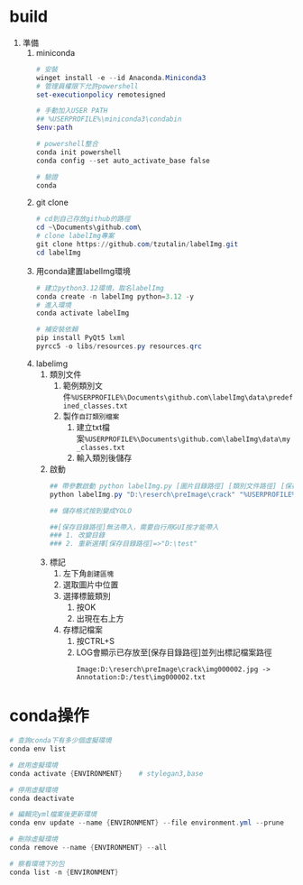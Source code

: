# build
1. 準備
   1. miniconda
      ```ps1
      # 安裝
      winget install -e --id Anaconda.Miniconda3
      # 管理員權限下允許powershell
      set-executionpolicy remotesigned
      
      # 手動加入USER PATH
      ## %USERPROFILE%\miniconda3\condabin
      $env:path

      # powershell整合
      conda init powershell
      conda config --set auto_activate_base false

      # 驗證
      conda
      ```
   2. git clone
      ```ps1
      # cd到自己存放github的路徑
      cd ~\Documents\github.com\
      # clone labelImg專案
      git clone https://github.com/tzutalin/labelImg.git
      cd labelImg
      ```
   3. 用conda建置labelImg環境
      ```ps1
      # 建立python3.12環境，取名labelImg
      conda create -n labelImg python=3.12 -y
      # 進入環境
      conda activate labelImg

      # 補安裝依賴
      pip install PyQt5 lxml
      pyrcc5 -o libs/resources.py resources.qrc
      ```
   4. labelimg
      1. 類別文件
         1. 範例類別文件`%USERPROFILE%\Documents\github.com\labelImg\data\predefined_classes.txt`
         2. 製作`自訂類別檔案`
            1. 建立txt檔案`%USERPROFILE%\Documents\github.com\labelImg\data\my_classes.txt`
            2. 輸入類別後儲存
      2. 啟動
         ```ps1
         ## 帶參數啟動 python labelImg.py [圖片目錄路徑] [類別文件路徑] [保存目錄路徑]
         python labelImg.py "D:\reserch\preImage\crack" "%USERPROFILE%\Documents\github.com\labelImg\data\my_classes.txt" "D:\test\"

         ## 儲存格式按到變成YOLO

         ##[保存目錄路徑]無法帶入，需要自行用GUI按才能帶入
         ### 1. 改變目錄
         ### 2. 重新選擇[保存目錄路徑]=>"D:\test"
         ```
      3. 標記
         1. 左下角`創建區塊`
         2. 選取圖片中位置
         3. 選擇標籤類別
            1. 按OK
            2. 出現在右上方
         4. 存標記檔案
            1. 按CTRL+S
            2. LOG會顯示已存放至[保存目錄路徑]並列出標記檔案路徑
                ```log
                Image:D:\reserch\preImage\crack\img000002.jpg -> Annotation:D:/test\img000002.txt
                ```


# conda操作
```ps1
# 查詢conda下有多少個虛擬環境
conda env list

# 啟用虛擬環境
conda activate {ENVIRONMENT}    # stylegan3,base

# 停用虛擬環境
conda deactivate

# 編輯完yml檔案後更新環境
conda env update --name {ENVIRONMENT} --file environment.yml --prune

# 刪除虛擬環境
conda remove --name {ENVIRONMENT} --all

# 察看環境下的包
conda list -n {ENVIRONMENT}
```